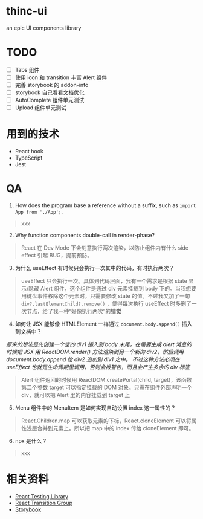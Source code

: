 # thinc-ui
an epic UI components library

# TODO
- [ ] Tabs 组件
- [ ] 使用 icon 和 transition 丰富 Alert 组件
- [ ] 完善 storybook 的 addon-info
- [ ] storybook 自己看看文档优化
- [ ] AutoComplete 组件单元测试
- [ ] Upload 组件单元测试

# 用到的技术
- React hook
- TypeScript
- Jest

# QA
1. How does the program base a reference without a suffix, such as `import App from './App';`.

> xxx

2. Why function components double-call in render-phase?

>  React 在 Dev Mode 下会刻意执行两次渲染，以防止组件内有什么 side effect 引起 BUG，提前预防。

3. 为什么 useEffect 有时候只会执行一次其中的代码，有时执行两次？

> useEffect 只会执行一次。具体到代码层面，我有一个需求是根据 state 显示/隐藏 Alert 组件，这个组件是通过 div 元素挂载到 body 下的。当我想要用键盘事件移除这个元素时，只需要修改 state 的值。不过我又加了一句 `div?.lastElementChild?.remove()` ，使得每次执行 useEffect 时多删了一次节点，给了我一种“好像执行两次”的**错觉**

4. 如何让 JSX 能够像 HTMLElement 一样通过 `document.body.append()` 插入到文档中？

*原来的想法是先创建一个空的 div1 插入到 body 末尾，在需要生成 alert 消息的时候把 JSX 用 ReactDOM.render() 方法渲染到另一个新的 div2，然后调用 document.body.append 给 div2 追加到 div1 之中。*
*不过这种方法必须在 useEffect 也就是生命周期里调用，否则会报警告，而且会产生多余的 div 标签*

> Alert 组件返回的时候用 ReactDOM.createPortal(child, target)，该函数第二个参数 target 可以指定挂载的 DOM 对象。只需在组件外部声明一个 div，就可以把 Alert 里的内容挂载到 target 上

5. Menu 组件中的 MenuItem 是如何实现自动设置 index 这一属性的？
> React.Children.map 可以获取元素的下标，React.cloneElement 可以将属性浅层合并到元素上。所以把 map 中的 index 传给 cloneElement 即可。

6. npx 是什么？

> xxx

# 相关资料
- [React Testing Library](https://testing-library.com/docs/react-testing-library/intro)
- [React Transition Group](http://reactcommunity.org/react-transition-group/)
- [Storybook](https://storybook.js.org/)